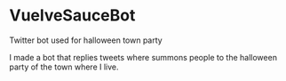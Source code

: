 # VuelveSauceBot
Twitter bot used for halloween town party

I made a bot that replies tweets where summons people to the halloween party of the town where I live.
